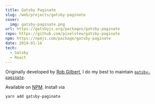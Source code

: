 ```yaml
---
title: Gatsby Paginate
slug: /web/projects/gatsby-paginate
cover:
  img: gatsby-paginate.png
url: https://gatsbyjs.org/packages/gatsby-paginate
repo: https://github.com/pixelstew/gatsby-paginate
npm: https://npmjs.com/package/gatsby-paginate
date: 2019-01-16
tech:
  - Gatsby
  - React
---
```


Originally developed by [Rob Gilbert](https://pixelstew.co.uk), I do my best to maintain [`gatsby-paginate`](https://gatsbyjs.org/packages/gatsby-paginate).

Available on [NPM](https://npmjs.com/package/gatsby-paginate). Install via

```sh
yarn add gatsby-paginate
```
